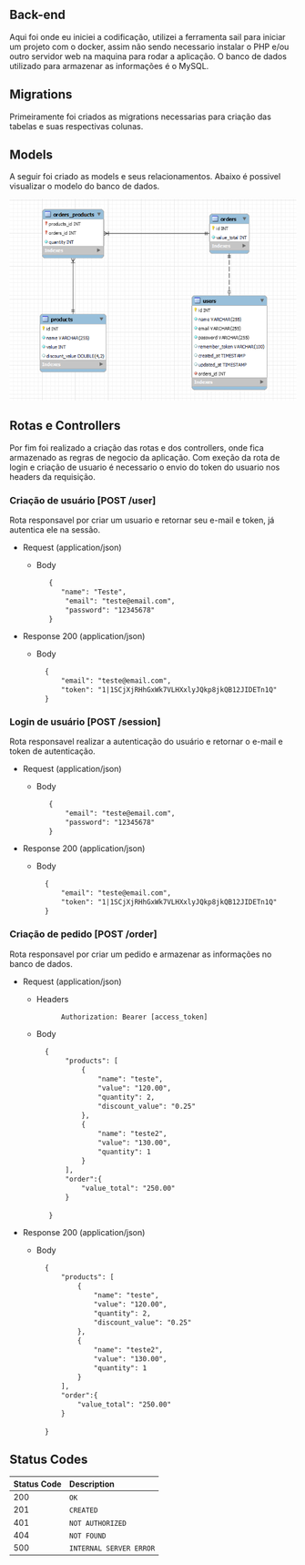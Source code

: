 ## Back-end

Aqui foi onde eu iniciei a codificação, utilizei a ferramenta sail para iniciar um projeto com o docker, assim não sendo necessario instalar o PHP e/ou outro servidor web na maquina para rodar a aplicação. O banco de dados utilizado para armazenar as informações é o MySQL.

## Migrations

Primeiramente foi criados as migrations necessarias para criação das tabelas e suas respectivas colunas.

## Models

A seguir foi criado as models e seus relacionamentos. Abaixo é possivel visualizar o modelo do banco de dados.

<p align="center">
  <img src="../.github/prints/modelo_banco_dados.PNG">
</p>

## Rotas e Controllers

Por fim foi realizado a criação das rotas e dos controllers, onde fica armazenado as regras de negocio da aplicação. Com exeção da rota de login e criação de usuario é necessario o envio do token do usuario nos headers da requisição.

### Criação de usuário [POST /user]

Rota responsavel por criar um usuario e retornar seu e-mail e token, já autentica ele na sessão.

+ Request (application/json)
   + Body

            {
               "name": "Teste",
                "email": "teste@email.com",
                "password": "12345678"
            }

+ Response 200 (application/json)
    + Body

            {
                "email": "teste@email.com",
                "token": "1|1SCjXjRHhGxWk7VLHXxlyJQkp8jkQB12JIDETn1Q"
            }

### Login de usuário [POST /session]

Rota responsavel realizar a autenticação do usuário e retornar o e-mail e token de autenticação.

+ Request (application/json)
   + Body

            {
                "email": "teste@email.com",
                "password": "12345678"
            }

+ Response 200 (application/json)
    + Body

            {
                "email": "teste@email.com",
                "token": "1|1SCjXjRHhGxWk7VLHXxlyJQkp8jkQB12JIDETn1Q"
            }

### Criação de pedido [POST /order]

Rota responsavel por criar um pedido e armazenar as informações no banco de dados.

+ Request (application/json)

    + Headers

                Authorization: Bearer [access_token]
   + Body

           {
                "products": [
                    {
                        "name": "teste",
                        "value": "120.00",
                        "quantity": 2,
                        "discount_value": "0.25"
                    },
                    {
                        "name": "teste2",
                        "value": "130.00",
                        "quantity": 1
                    }
                ],
                "order":{
                    "value_total": "250.00"
                }
                
            }

+ Response 200 (application/json)
    + Body

            {
                "products": [
                    {
                        "name": "teste",
                        "value": "120.00",
                        "quantity": 2,
                        "discount_value": "0.25"
                    },
                    {
                        "name": "teste2",
                        "value": "130.00",
                        "quantity": 1
                    }
                ],
                "order":{
                    "value_total": "250.00"
                }
                
            }

## Status Codes

| Status Code | Description |
| :--- | :--- |
| 200 | `OK` |
| 201 | `CREATED` |
| 401 | `NOT AUTHORIZED` |
| 404 | `NOT FOUND` |
| 500 | `INTERNAL SERVER ERROR` |
